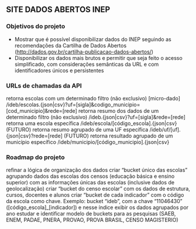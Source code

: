 
## **SITE DADOS ABERTOS INEP**

### Objetivos do projeto
* Mostrar que é possível disponibilizar dados do INEP seguindo as recomendações da Cartilha de Dados Abertos (http://dados.gov.br/cartilha-publicacao-dados-abertos/)
* Disponibilizar os dados mais brutos e permitir que seja feito o acesso simplificado, com considerações semânticas da URL e com identificadores únicos e persistentes

### URLs de chamadas da API
retorna escolas com um determinado filtro (não exclusivo) [micro-dado]
/ideb/escolas.{json|csv}?uf=[sigla]&codigo_municipio=[cod_municipio]&rede=[rede]
retorna resumo dos dados de um determinado filtro (não exclusivo)
/ideb.{json|csv}?uf=[sigla]&rede=[rede]
retorna uma escola específica
/ideb/escola/[código_escola].{json|csv}
(FUTURO) retorna resumo agrupado de uma UF específica
/ideb/uf/[uf].{json|csv}?rede=[rede]
(FUTURO) retorna resultado agrupado de um município específico
/ideb/municipio/[código_municipio].{json|csv}

### Roadmap do projeto
refinar a lógica de organização dos dados
criar “bucket único das escolas” agrupando dados das escolas dos censos (educação básica e ensino superior) com as informações únicas das escolas (inclusive dados de geolocalização)
criar “bucket do censo escolar” com os dados de estrutura, cursos, docentes e alunos
criar “bucket de cada indicador” com o código da escola como chave. Exemplo: bucket “ideb”, com a chave “11046430” ([código_escola]_[indicador]) e nesse índice exibir os dados agrupados por ano
estudar e identificar modelo de buckets para as pesquisas (SAEB, ENEM, PADAE, PNERA, PROVAO, PROVA BRASIL, CENSO MAGISTERIO)
